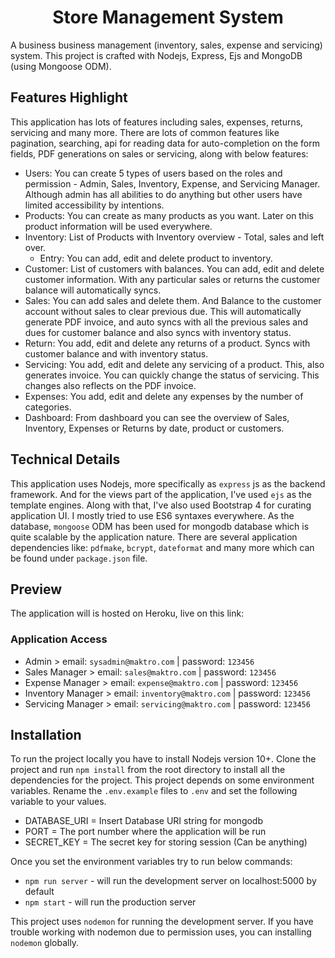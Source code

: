 <h1 align="center">
  
  <div>Store Management System</div>
</h1>

A business business management (inventory, sales, expense and servicing) system. This project is crafted with Nodejs, Express, Ejs and MongoDB (using Mongoose ODM).

## Features Highlight

This application has lots of features including sales, expenses, returns, servicing and many more. There are lots of common features like pagination, searching, api for reading data for auto-completion on the form fields, PDF generations on sales or servicing, along with below features:

- Users: You can create 5 types of users based on the roles and permission - Admin, Sales, Inventory, Expense, and Servicing Manager. Although admin has all abilities to do anything but other users have limited accessibility by intentions.
- Products: You can create as many products as you want. Later on this product information will be used everywhere.
- Inventory: List of Products with Inventory overview - Total, sales and left over.
  - Entry: You can add, edit and delete product to inventory.
- Customer: List of customers with balances. You can add, edit and delete customer information. With any particular sales or returns the customer balance will automatically syncs.
- Sales: You can add sales and delete them. And Balance to the customer account without sales to clear previous due. This will automatically generate PDF invoice, and auto syncs with all the previous sales and dues for customer balance and also syncs with inventory status.
- Return: You add, edit and delete any returns of a product. Syncs with customer balance and with inventory status.
- Servicing: You add, edit and delete any servicing of a product. This, also generates invoice. You can quickly change the status of servicing. This changes also reflects on the PDF invoice.
- Expenses: You add, edit and delete any expenses by the number of categories.
- Dashboard: From dashboard you can see the overview of Sales, Inventory, Expenses or Returns by date, product or customers.

## Technical Details

This application uses Nodejs, more specifically as `express` js as the backend framework. And for the views part of the application, I've used `ejs` as the template engines. Along with that, I've also used Bootstrap 4 for curating application UI. I mostly tried to use ES6 syntaxes everywhere. As the database, `mongoose` ODM has been used for mongodb database which is quite scalable by the application nature. There are several application dependencies like: `pdfmake`, `bcrypt`, `dateformat` and many more which can be found under `package.json` file.


## Preview

The application will is hosted on Heroku, live on this link:



### Application Access

- Admin > email: `sysadmin@maktro.com` | password: `123456`
- Sales Manager > email: `sales@maktro.com` | password: `123456`
- Expense Manager > email: `expense@maktro.com` | password: `123456`
- Inventory Manager > email: `inventory@maktro.com` | password: `123456`
- Servicing Manager > email: `servicing@maktro.com` | password: `123456`

## Installation

To run the project locally you have to install Nodejs version 10+. Clone the project and run `npm install` from the root directory to install all the dependencies for the project. This project depends on some environment variables. Rename the `.env.example` files to `.env` and set the following variable to your values.

- DATABASE_URI = Insert Database URI string for mongodb
- PORT = The port number where the application will be run
- SECRET_KEY = The secret key for storing session (Can be anything)

Once you set the environment variables try to run below commands:

- `npm run server` - will run the development server on localhost:5000 by default
- `npm start` - will run the production server

This project uses `nodemon` for running the development server. If you have trouble working with nodemon due to permission uses, you can installing `nodemon` globally.

